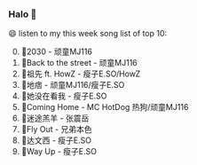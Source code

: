 

### Halo 👋

😄 listen to my this week song list of top 10:

0. 🌈2030 - 顽童MJ116
1. 🌈Back to the street - 顽童MJ116
2. 🌈祖先 ft. HowZ - 瘦子E.SO/HowZ
3. 🌈地痞 - 顽童MJ116/瘦子E.SO
4. 🌈她没在看我 - 瘦子E.SO
5. 🌈Coming Home - MC HotDog 热狗/顽童MJ116
6. 🌈迷途羔羊 - 张震岳
7. 🌈Fly Out - 兄弟本色
8. 🌈达文西 - 瘦子E.SO
9. 🌈Way Up - 瘦子E.SO

